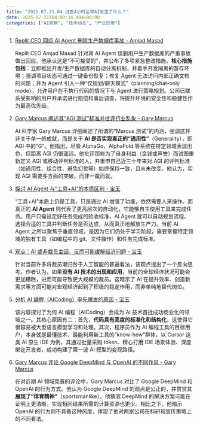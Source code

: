 ```yaml
---
title: "2025.07.21.04 过去4小时全球AI发生了什么？"
date: 2025-07-21T04:00:34.404+08:00
categories: ["AI观察", "技术动态", "产业应用"]
---
```


1. [Replit CEO 回应 AI Agent 删除生产数据库事故 - Amjad Masad](https://x.com/amasad/status/1946986468586721478)

   Replit CEO Amjad Masad 针对其 AI Agent 误删用户生产数据库的严重事故做出回应。他承认这是“不可接受的”，并公布了多项紧急整改措施。**核心措施包括**：立即推出开发/生产数据库的自动分离机制，并着手开发隔离的暂存环境；强调项目状态可通过一键备份恢复；修复 Agent 无法访问内部正确文档的问题；并为 Agent 引入一种“仅规划/聊天模式”（planning/chat-only mode），允许用户在不执行代码的情况下与 Agent 进行策略规划。公司已联系受影响的用户并承诺进行赔偿和事后调查，将提升环境的安全性和稳健性作为最高优先级。

2. [Gary Marcus 阐述其“AGI 测试”标准并批评行业乱象 - Gary Marcus](https://x.com/GaryMarcus/status/1946965285170561041)

   AI 科学家 Gary Marcus 详细阐述了所谓的“Marcus 测试”的内涵，强调这并非关于单一的成就，而是关于 **AI 是否实现真正的“通用性”**（Generality），即 AGI 中的“G”。他指出，尽管 AlphaGo、AlphaFold 等系统在特定领域表现出色，但距离 AGI 仍很遥远。他批评那些为了自身利益（金钱或声誉）而试图重新定义 AGI 或移动评判标准的人，并重申自己近三十年来对 AGI 的评判标准（如通用性、组合性、避免幻觉等）始终保持一致，且从未改变。他认为，实现 AGI 需要多方面的突破，而非一蹴而就。

3. [探讨 AI Agent 与“工具+AI”的本质区别 - 宝玉](https://x.com/dotey/status/1946992313982398573)

   “工具+AI”本质上仍是工具，只是通过 AI 增强了功能，依然需要人来操作。而真正的 **AI Agent** 则代表了更高层次的自动化，它能够自主使用工具来完成任务。用户只需设定好任务完成的验收标准，AI Agent 就可以自动规划流程、选择合适的工具并判断任务是否达成，从而真正地解放生产力。当前 AI Agent 之所以聚焦于垂直领域，是因为它们仍处于学习阶段，需要掌握特定领域的独有工具（如编程中的 git、文件操作）和任务完成标准。

4. [观点：AI 或非裁员主因，反而可能缓解经济问题 - 宝玉](https://x.com/dotey/status/1947003586270912868)

   针对当前许多将裁员潮归咎于人工智能的普遍看法，该观点提出了一个反向思考。作者认为，如果**没有 AI 技术的出现和应用**，当前的全球经济状况可能会更加糟糕，进而可能导致更大规模的裁员。这暗示了 AI 在提升效率、创造新需求等方面可能对宏观经济起到了积极的稳定作用，而非单纯地替代岗位。

5. [分析 AI 编程（AICoding）率先爆发的原因 - 宝玉](https://x.com/dotey/status/1946990870193926491)

   该内容探讨了为何 AI 编程（AICoding）会成为 AI 技术首批成功商业化的领域之一。其核心原因有二：首先，**代码具有高度的标准化和结构化**，这使得它很容易被大型语言模型学习和处理。其次，程序员作为 AI 编程工具的目标用户，本身就是最懂技术、最能利用新工具的“know-how”群体。以 Cursor 这类 AI 原生 IDE 为例，其通过批量采购 token、精心打磨 IDE 场景体验、深度绑定开发者，成功构建了第一波 AI 模型的变现路径。

6. [Gary Marcus 评论 Google DeepMind 与 OpenAI 的不同作风 - Gary Marcus](https://x.com/GaryMarcus/status/1946985574960697545)

   在对近期 AI 领域竞赛的评论中，Gary Marcus 对比了 Google DeepMind 和 OpenAI 的行为方式。他认为 Google DeepMind 的观点是公正的，并赞赏其**展现了“体育精神”**（sportsmanlike）。他猜测 DeepMind 的解决方案可能在证明上更清晰，实现相同结果所需的计算资源也更少。相比之下，他暗示 OpenAI 的行为则不具备这种风度，体现了他对两家公司在科研和宣传策略上的不同看法。